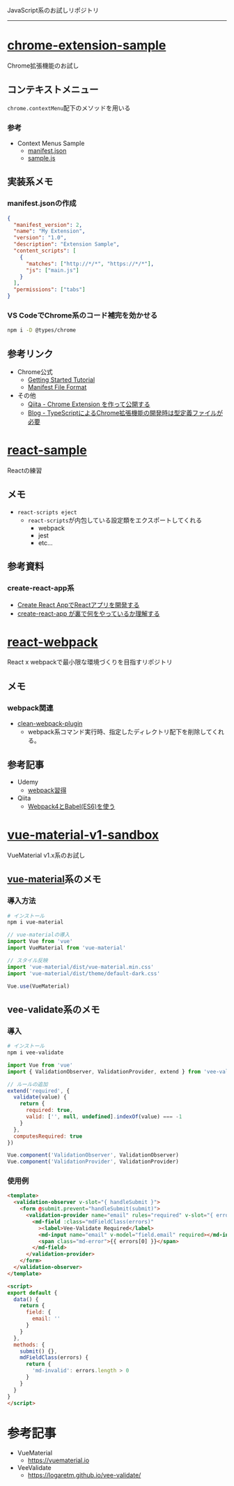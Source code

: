 JavaScript系のお試しリポジトリ

---

# [chrome-extension-sample](./chrome-extension-sample)

Chrome拡張機能のお試し

## コンテキストメニュー

`chrome.contextMenu`配下のメソッドを用いる

### 参考

- Context Menus Sample
  - [manifest.json](https://developer.chrome.com/extensions/examples/api/contextMenus/basic/manifest.json)
  - [sample.js](https://developer.chrome.com/extensions/examples/api/contextMenus/basic/sample.js)

## 実装系メモ

### manifest.jsonの作成

```json
{
  "manifest_version": 2,
  "name": "My Extension",
  "version": "1.0",
  "description": "Extension Sample",
  "content_scripts": [
    {
      "matches": ["http://*/*", "https://*/*"],
      "js": ["main.js"]
    }
  ],
  "permissions": ["tabs"]
}
```

### VS CodeでChrome系のコード補完を効かせる

```bash
npm i -D @types/chrome
```

## 参考リンク

- Chrome公式
  - [Getting Started Tutorial](https://developer.chrome.com/extensions/getstarted)
  - [Manifest File Format](https://developer.chrome.com/extensions/manifest)
- その他
  - [Qiita - Chrome Extension を作って公開する](https://qiita.com/sqrtxx/items/19fd2114430e9e1fb57f)
  - [Blog - TypeScriptによるChrome拡張機能の開発時は型定義ファイルが必要](https://arui.tech/type-definition-file-is-needed-in-developing-chrome-extension-with-typescript/)


# [react-sample](./react-sample)

Reactの練習

## メモ

- `react-scripts eject`
  - `react-scripts`が内包している設定類をエクスポートしてくれる
    - webpack
    - jest
    - etc...

## 参考資料

### create-react-app系

- [Create React AppでReactアプリを開発する](https://blog.excite.co.jp/exdev/25487209/)
- [create-react-app が裏で何をやっているか理解する](https://qiita.com/naohikowatanabe/items/71a8bf477216ef56a5b7)

# [react-webpack](./react-webpack)

React x webpackで最小限な環境づくりを目指すリポジトリ

## メモ

### webpack関連

- [clean-webpack-plugin](https://www.npmjs.com/package/clean-webpack-plugin)
  - webpack系コマンド実行時、指定したディレクトリ配下を削除してくれる。

## 参考記事

- Udemy
  - [webpack習得](https://www.udemy.com/course/webpack-crash-course)
- Qiita
  - [Webpack4とBabel(ES6)を使う](https://qiita.com/asylum/items/32415608354028684c05)

# [vue-material-v1-sandbox](./vue-material-v1-sandbox)

VueMaterial v1.x系のお試し

## [vue-material](https://vuematerial.io)系のメモ

### 導入方法

```bash
# インストール
npm i vue-material
```

```javascript
// vue-materialの導入
import Vue from 'vue'
import VueMaterial from 'vue-material'

// スタイル反映
import 'vue-material/dist/vue-material.min.css'
import 'vue-material/dist/theme/default-dark.css'

Vue.use(VueMaterial)
```

## vee-validate系のメモ

### 導入

```bash
# インストール
npm i vee-validate
```

```javascript
import Vue from 'vue'
import { ValidationObserver, ValidationProvider, extend } from 'vee-validate'

// ルールの追加
extend('required', {
  validate(value) {
    return {
      required: true,
      valid: ['', null, undefined].indexOf(value) === -1
    }
  },
  computesRequired: true
})

Vue.component('ValidationObserver', ValidationObserver)
Vue.component('ValidationProvider', ValidationProvider)
```

### 使用例

```html
<template>
  <validation-observer v-slot="{ handleSubmit }">
    <form @submit.prevent="handleSubmit(submit)">
      <validation-provider name="email" rules="required" v-slot="{ errors }">
        <md-field :class="mdFieldClass(errors)"
          ><label>Vee-Validate Required</label>
          <md-input name="email" v-model="field.email" required></md-input>
          <span class="md-error">{{ errors[0] }}</span>
        </md-field>
      </validation-provider>
    </form>
  </validation-observer>
</template>

<script>
export default {
  data() {
    return {
      field: {
        email: ''
      }
    }
  },
  methods: {
    submit() {},
    mdFieldClass(errors) {
      return {
        'md-invalid': errors.length > 0
      }
    }
  }
}
</script>
```

# 参考記事

- VueMaterial
  - https://vuematerial.io
- VeeValidate
  - https://logaretm.github.io/vee-validate/
